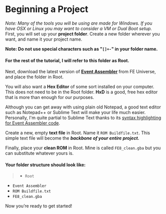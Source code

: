 
# Beginning a Project

*Note: Many of the tools you will be using are made for Windows. If you have
OSX or Linux you may want to consider a VM or Dual Boot setup.* First, you will
set up your **project folder**. Create a new folder wherever you want, and name
it your project name.

**Note: Do not use special characters such as "`[]+-`" in your folder name.**

#### For the rest of the tutorial, I will refer to this folder as **Root**.

Next, download the latest version of
**[Event Assembler](http://feuniverse.us/t/event-assembler/1749?u=circleseverywhere)**
from FE Universe, and place the folder in Root.

You will also want a **Hex Editor** of some sort installed on your computer.
This does not need to be in the Root folder. **HxD** is a good, free hex editor
that is more than enough for our purposes.

Although you can get away with using plain old Notepad, a good text editor such
as Notepad++ or Sublime Text will make your life much easier. Personally, I'm
quite partial to Sublime Text thanks to its [syntax highlighting for Event
Assembler code](http://feuniverse.us/t/syntax-highlighting-for-event-assembler/2131?u=circleseverywhere).

Create a new, empty **text file** in Root. Name it `ROM Buildfile.txt`. This
simple text file will become the ***backbone of your entire project.***

Finally, place your **clean ROM** in Root. Mine is called `FE8_clean.gba` but
you can substitute whatever yours is.

#### Your **folder structure** should look like:
>  - `Root` 
  - `Event Assembler` 
  - `ROM Buildfile.txt` 
  - `FE8_clean.gba` 

Now you’re ready to get started!


